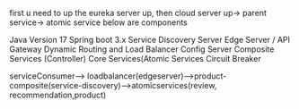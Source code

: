 first u need to up the eureka server up, then cloud server up-> parent service-> atomic service
below are components
 
Java Version 17
Spring boot 3.x
Service Discovery Server
Edge Server / API Gateway
Dynamic Routing and Load Balancer
Config Server
Composite Services (Controller)
Core Services(Atomic Services
Circuit Breaker













serviceConsumer--> loadbalancer(edgeserver)-->product-composite(service-discovery)-->atomicservices(review, recommendation,product)




